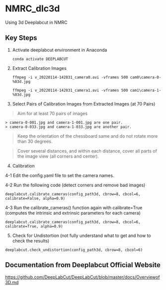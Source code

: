 # NMRC_dlc3d

Using 3d Deeplabcut in NMRC

## Key Steps

1. Activate deeplabcut environment in Anaconda

    `conda activate DEEPLABCUT`

2.  Extract Calibration Images

    `ffmpeg -i v_20220114-142831_camera0.avi -vframes 500 cam0\camera-0-%03d.jpg`
    
    `ffmpeg -i v_20220114-142831_camera1.avi -vframes 500 cam1\camera-1-%03d.jpg`

3. Select Pairs of Calibration Images from Extracted Images (at 70 Pairs)

> Aim for at least 70 pairs of images

    > camera-0-001.jpg and camera-1-001.jpg are one pair.
    > camera-0-033.jpg and camera-1-033.jpg are another pair.

> Keep the orientation of the chessboard same and do not rotate more than 30 degrees.

> Cover several distances, and within each distance, cover all parts of the image view (all corners and center).


4. Calibration

4-1 Edit the config.yaml file to set the camera names.

4-2 Run the following code (detect corners and remove bad images)

`deeplabcut.calibrate_cameras(config_path3d, cbrow=8, cbcol=6, calibrate=False, alpha=0.9)`

4-3 Run the calibrate_cameras() function again with calibrate=True (computes the intrinsic and extrinsic parameters for each camera)

`deeplabcut.calibrate_cameras(config_path3d, cbrow=8, cbcol=6, calibrate=True, alpha=0.9)`

5. Check for Undistortion (not fully understand what to get and how to check the results)

`deeplabcut.check_undistortion(config_path3d, cbrow=8, cbcol=6)`


## Documentation from Deeplabcut Official Website
https://github.com/DeepLabCut/DeepLabCut/blob/master/docs/Overviewof3D.md


